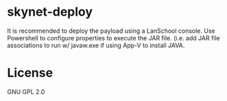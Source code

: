 # skynet-deploy

It is recommended to deploy the payload using a LanSchool console. Use Powershell to configure properties to execute the JAR file. (i.e. add JAR file associations to run w/ javaw.exe if using App-V to install JAVA.

# License
GNU GPL 2.0

